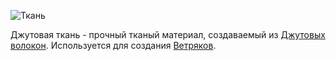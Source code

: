 ![Ткань](item:betterwithmods:material@4)

Джутовая ткань - прочный тканый материал, создаваемый из [Джутовых волокон](../blocks/hemp.md). Используется для создания [Ветряков](../blocks/windmill.md).
